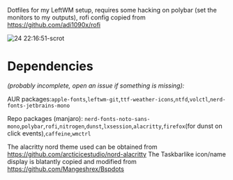 Dotfiles for my LeftWM setup, requires some hacking on polybar (set the monitors to my outputs), rofi config copied from https://github.com/adi1090x/rofi

![24 22:16:51-scrot](https://user-images.githubusercontent.com/74120050/123326824-fa0de980-d539-11eb-8943-535bfb8bcccc.png)

# Dependencies 
*(probably incomplete, open an issue if something is missing):*

AUR packages:`apple-fonts`,`leftwm-git`,`ttf-weather-icons`,`ntfd`,`volctl`,`nerd-fonts-jetbrains-mono`

Repo packages (manjaro): `nerd-fonts-noto-sans-mono`,`polybar`,`rofi`,`nitrogen`,`dunst`,`lxsession`,`alacritty`,`firefox`(for dunst on click events),`caffeine`,`wmctrl`

The alacritty nord theme used can be obtained from https://github.com/arcticicestudio/nord-alacritty
The Taskbarlike icon/name display is blatantly copied and modified from https://github.com/Mangeshrex/Bspdots

